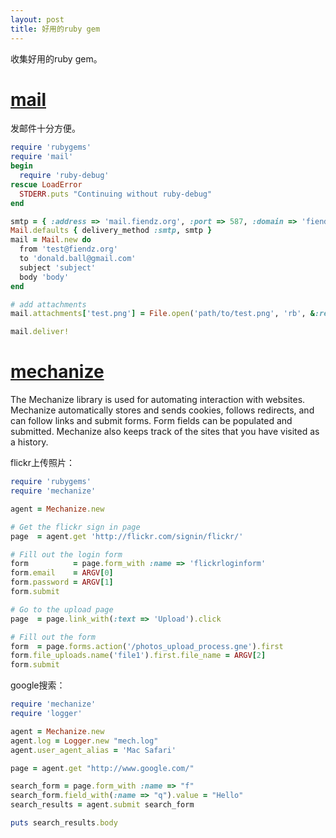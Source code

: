 ```yaml
---
layout: post
title: 好用的ruby gem
---
```


收集好用的ruby gem。

# [mail](https://github.com/mikel/mail)
发邮件十分方便。

```ruby
require 'rubygems'
require 'mail'
begin
  require 'ruby-debug'
rescue LoadError
  STDERR.puts "Continuing without ruby-debug"
end

smtp = { :address => 'mail.fiendz.org', :port => 587, :domain => 'fiendz.org', :user_name => 'test@fiendz.org', :password => 'foobar', :enable_starttls_auto => true, :openssl_verify_mode => 'none' }
Mail.defaults { delivery_method :smtp, smtp }
mail = Mail.new do
  from 'test@fiendz.org'
  to 'donald.ball@gmail.com'
  subject 'subject'
  body 'body'
end

# add attachments
mail.attachments['test.png'] = File.open('path/to/test.png', 'rb', &:read)

mail.deliver!
```

# [mechanize](https://github.com/sparklemotion/mechanize)
The Mechanize library is used for automating interaction with websites. Mechanize automatically stores and sends cookies, follows redirects, and can follow links and submit forms. Form fields can be populated and submitted. Mechanize also keeps track of the sites that you have visited as a history.

flickr上传照片：

```ruby
require 'rubygems'
require 'mechanize'

agent = Mechanize.new

# Get the flickr sign in page
page  = agent.get 'http://flickr.com/signin/flickr/'

# Fill out the login form
form          = page.form_with :name => 'flickrloginform'
form.email    = ARGV[0]
form.password = ARGV[1]
form.submit

# Go to the upload page
page  = page.link_with(:text => 'Upload').click

# Fill out the form
form  = page.forms.action('/photos_upload_process.gne').first
form.file_uploads.name('file1').first.file_name = ARGV[2]
form.submit
```

google搜索：

```ruby
require 'mechanize'
require 'logger'

agent = Mechanize.new
agent.log = Logger.new "mech.log"
agent.user_agent_alias = 'Mac Safari'

page = agent.get "http://www.google.com/"

search_form = page.form_with :name => "f"
search_form.field_with(:name => "q").value = "Hello"
search_results = agent.submit search_form

puts search_results.body
```